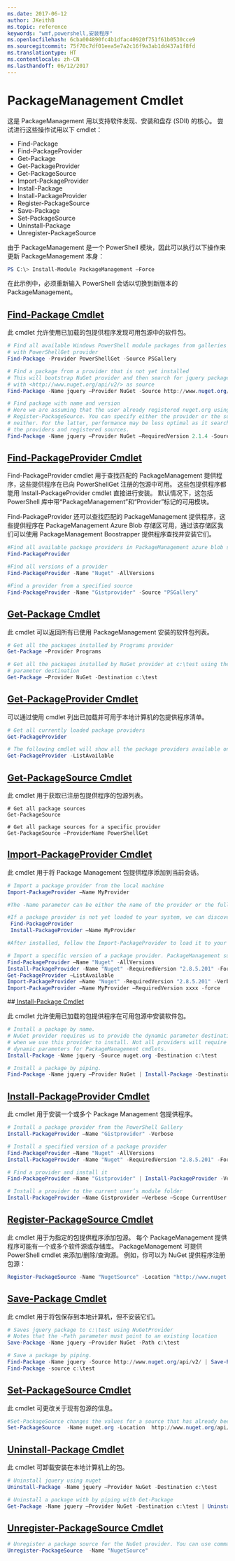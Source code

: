 ```yaml
---
ms.date: 2017-06-12
author: JKeithB
ms.topic: reference
keywords: "wmf,powershell,安装程序"
ms.openlocfilehash: 6cba004890fc4b1dfac40920f751f61b0530cce9
ms.sourcegitcommit: 75f70c7df01eea5e7a2c16f9a3ab1dd437a1f8fd
ms.translationtype: HT
ms.contentlocale: zh-CN
ms.lasthandoff: 06/12/2017
---
```

<a id="packagemanagement-cmdlets" class="xliff"></a>
# PackageManagement Cmdlet
这是 PackageManagement 用以支持软件发现、安装和盘存 (SDII) 的核心。 尝试进行这些操作试用以下 cmdlet：
-   Find-Package
-   Find-PackageProvider
-   Get-Package
-   Get-PackageProvider
-   Get-PackageSource
-   Import-PackageProvider
-   Install-Package
-   Install-PackageProvider
-   Register-PackageSource
-   Save-Package
-   Set-PackageSource
-   Uninstall-Package
-   Unregister-PackageSource

由于 PackageManagement 是一个 PowerShell 模块，因此可以执行以下操作来更新 PackageManagement 本身：
```powershell
PS C:\> Install-Module PackageManagement –Force
```
在此示例中，必须重新输入 PowerShell 会话以切换到新版本的 PackageManagement。

<a id="find-package-cmdlethttpstechnetmicrosoftcomen-uslibrarydn890709aspx" class="xliff"></a>
## [Find-Package Cmdlet](https://technet.microsoft.com/en-us/library/dn890709.aspx)
此 cmdlet 允许使用已加载的包提供程序发现可用包源中的软件包。
```powershell
# Find all available Windows PowerShell module packages from galleries registered
# with PowerShellGet provider
Find-Package -Provider PowerShellGet -Source PSGallery

# Find a package from a provider that is not yet installed
# This will bootstrap NuGet provider and then search for jquery package using NuGet
# with <http://www.nuget.org/api/v2/> as source
Find-Package -Name jquery –Provider NuGet -Source http://www.nuget.org/api/v2/

# Find package with name and version
# Here we are assuming that the user already registered nuget.org using
# Register-PackageSource. You can specify either the provider or the source, or
# neither. For the latter, performance may be less optimal as it searches through all
# the providers and registered sources.
Find-Package -Name jquery –Provider NuGet –RequiredVersion 2.1.4 -Source nuget.org
```

<a id="find-packageprovider-cmdlethttpstechnetmicrosoftcomen-uslibrarymt676544aspx" class="xliff"></a>
## [Find-PackageProvider Cmdlet](https://technet.microsoft.com/en-us/library/mt676544.aspx)
Find-PackageProvider cmdlet 用于查找匹配的 PackageManagement 提供程序，这些提供程序在已向 PowerShellGet 注册的包源中可用。 这些包提供程序都能用 Install-PackageProvider cmdlet 直接进行安装。 默认情况下，这包括 PowerShell 库中带“PackageManagement”和“Provider”标记的可用模块。 

Find-PackageProvider 还可以查找匹配的 PackageManagement 提供程序，这些提供程序在 PackageManagement Azure Blob 存储区可用，通过该存储区我们可以使用 PackageManagement Boostrapper 提供程序查找并安装它们。
```powershell
#Find all available package providers in PackageManagement azure blob store as well as in PowerShellGallery.com
Find-PackageProvider

#Find all versions of a provider
Find-PackageProvider -Name "Nuget" -AllVersions

#Find a provider from a specified source
Find-PackageProvider -Name "Gistprovider" -Source "PSGallery"
```

<a id="get-package-cmdlethttpstechnetmicrosoftcomen-uslibrarydn890704aspx" class="xliff"></a>
## [Get-Package Cmdlet](https://technet.microsoft.com/en-us/library/dn890704.aspx)
此 cmdlet 可以返回所有已使用 PackageManagement 安装的软件包列表。
```powershell
# Get all the packages installed by Programs provider
Get-Package –Provider Programs

# Get all the packages installed by NuGet provider at c:\test using the dynamic
# parameter destination
Get-Package –Provider NuGet -Destination c:\test
```

<a id="get-packageprovider-cmdlethttpstechnetmicrosoftcomen-uslibrarydn890703aspx" class="xliff"></a>
## [Get-PackageProvider Cmdlet](https://technet.microsoft.com/en-us/library/dn890703.aspx)
可以通过使用 cmdlet 列出已加载并可用于本地计算机的包提供程序清单。
```powershell
# Get all currently loaded package providers
Get-PackageProvider

# The following cmdlet will show all the package providers available on the machine (including those that are not loaded):
Get-PackageProvider -ListAvailable
```

<a id="get-packagesource-cmdlethttpstechnetmicrosoftcomen-uslibrarydn890705aspx" class="xliff"></a>
## [Get-PackageSource Cmdlet](https://technet.microsoft.com/en-us/library/dn890705.aspx)
此 cmdlet 用于获取已注册包提供程序的包源列表。
```powershelll
# Get all package sources
Get-PackageSource

# Get all package sources for a specific provider
Get-PackageSource –ProviderName PowerShellGet
```

<a id="import-packageprovider-cmdlethttpstechnetmicrosoftcomen-uslibrarymt676545aspx" class="xliff"></a>
## [Import-PackageProvider Cmdlet](https://technet.microsoft.com/en-us/library/mt676545.aspx)
此 cmdlet 用于将 Package Management 包提供程序添加到当前会话。
```powershell
# Import a package provider from the local machine
Import-PackageProvider –Name MyProvider

#The -Name parameter can be either the name of the provider or the full path to the provider. Currently, we support .dll, .exe and.psm1 for the full path case. If the name of the provider is used for the -Name parameter, then additional version parameters such as -RequiredVersion, -MinimumVersion and -MaximumVersion may be specified. Otherwise, the latest version of the provider will be imported.

#If a package provider is not yet loaded to your system, we can discover and install on-demand. You can use explicit discovery and install cmdlets to do so:
 Find-PackageProvider
 Install-PackageProvider –Name MyProvider

#After installed, follow the Import-PackageProvider to load it to your system.

# Import a specific version of a package provider. PackageManagement supports installations of multiple versions of a package provider using PackageProvider cmdlets (not by bootstrapper provider). You can install another version of a package provider given that you already have one up running by:
Find-PackageProvider –Name "Nuget" -AllVersions
Install-PackageProvider -Name "Nuget" -RequiredVersion "2.8.5.201" -Force
Get-PackageProvider –ListAvailable
Import-PackageProvider –Name "Nuget" -RequiredVersion "2.8.5.201" -Verbose
Import-PackageProvider –Name MyProvider –RequiredVersion xxxx -force
```

<a id="-install-package-cmdlethttpstechnetmicrosoftcomen-uslibrarydn890711aspx" class="xliff"></a>
##[ Install-Package Cmdlet](https://technet.microsoft.com/en-us/library/dn890711.aspx)

此 cmdlet 允许使用已加载的包提供程序在可用包源中安装软件包。
```powershell
# Install a package by name.
# NuGet provider requires us to provide the dynamic parameter destination path
# when we use this provider to install. Not all providers will require you to supply
# dynamic parameters for PackageManagement cmdlets.
Install-Package -Name jquery -Source nuget.org -Destination c:\test

# Install a package by piping.
Find-Package -Name jquery –Provider NuGet | Install-Package -Destination c:\test
```

<a id="install-packageprovider-cmdlethttpstechnetmicrosoftcomen-uslibrarymt676543aspx" class="xliff"></a>
## [Install-PackageProvider Cmdlet](https://technet.microsoft.com/en-us/library/mt676543.aspx)
此 cmdlet 用于安装一个或多个 Package Management 包提供程序。
```powershell
# Install a package provider from the PowerShell Gallery
Install-PackageProvider –Name "Gistprovider" -Verbose

# Install a specified version of a package provider
Find-PackageProvider –Name "Nuget" -AllVersions
Install-PackageProvider -Name "Nuget" -RequiredVersion "2.8.5.201" -Force

# Find a provider and install it
Find-PackageProvider –Name "Gistprovider" | Install-PackageProvider -Verbose

# Install a provider to the current user’s module folder
Install-PackageProvider –Name Gistprovider –Verbose –Scope CurrentUser
```

<a id="register-packagesource-cmdlethttpstechnetmicrosoftcomen-uslibrarydn890701aspx" class="xliff"></a>
## [Register-PackageSource Cmdlet](https://technet.microsoft.com/en-us/library/dn890701.aspx)
此 cmdlet 用于为指定的包提供程序添加包源。
每个 PackageManagement 提供程序可能有一个或多个软件源或存储库。 PackageManagement 可提供 PowerShell cmdlet 来添加/删除/查询源。 例如，你可以为 NuGet 提供程序注册包源：
```powershell
Register-PackageSource -Name "NugetSource" -Location "http://www.nuget.org/api/v2" –ProviderName nuget
```

<a id="save-package-cmdlethttpstechnetmicrosoftcomen-uslibrarydn890708aspx" class="xliff"></a>
## [Save-Package Cmdlet](https://technet.microsoft.com/en-us/library/dn890708.aspx)
此 cmdlet 用于将包保存到本地计算机，但不安装它们。
```powershell
# Saves jquery package to c:\test using NuGetProvider
# Notes that the -Path parameter must point to an existing location
Save-Package -Name jquery –Provider NuGet -Path c:\test

# Save a package by piping.
Find-Package -Name jquery -Source http://www.nuget.org/api/v2/ | Save-Package -Path c:\test
Find-Package -source c:\test
```

<a id="set-packagesource-cmdlethttpstechnetmicrosoftcomen-uslibrarydn890710aspx" class="xliff"></a>
## [Set-PackageSource Cmdlet](https://technet.microsoft.com/en-us/library/dn890710.aspx)
此 cmdlet 可更改关于现有包源的信息。 
```powershell
#Set-PackageSource changes the values for a source that has already been registered by running the Register-PackageSource cmdlet. By #running Set-PackageSource, you can change the source name and location.
Set-PackageSource  -Name nuget.org -Location  http://www.nuget.org/api/v2 -NewName nuget2 -NewLocation https://www.nuget.org/api/v2 
```

<a id="uninstall-package-cmdlethttpstechnetmicrosoftcomen-uslibrarydn890702aspx" class="xliff"></a>
## [Uninstall-Package Cmdlet](https://technet.microsoft.com/en-us/library/dn890702.aspx)
此 cmdlet 可卸载安装在本地计算机上的包。
```powershell
# Uninstall jquery using nuget
Uninstall-Package -Name jquery –Provider NuGet -Destination c:\test

# Uninstall a package with by piping with Get-Package
Get-Package -Name jquery –Provider NuGet -Destination c:\test | Uninstall-Package
```

<a id="unregister-packagesource-cmdlethttpstechnetmicrosoftcomen-uslibrarydn890707aspx" class="xliff"></a>
## [Unregister-PackageSource Cmdlet](https://technet.microsoft.com/en-us/library/dn890707.aspx)
```powershell
# Unregister a package source for the NuGet provider. You can use command Unregister-PackageSource, to disconnect with a repository, and Get-PackageSource, to discover what the repositories are associated with that provider.
Unregister-PackageSource  -Name "NugetSource"
```

